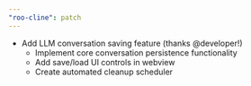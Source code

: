 ```yaml
---
"roo-cline": patch
---
```


- Add LLM conversation saving feature (thanks @developer!)
    - Implement core conversation persistence functionality
    - Add save/load UI controls in webview
    - Create automated cleanup scheduler
